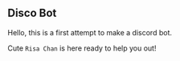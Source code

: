 ## Disco Bot

Hello, this is a first attempt to make a discord bot.

Cute `Risa Chan` is here ready to help you out!
